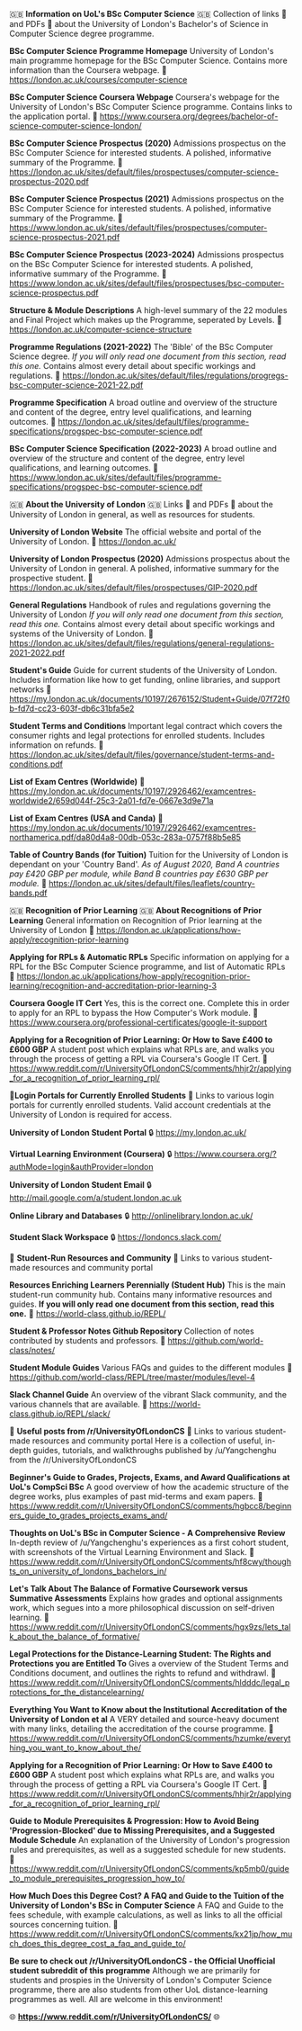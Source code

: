 :gb: **Information on UoL's BSc Computer Science** :gb:
Collection of links :link: and PDFs :page_facing_up: about the University of London's Bachelor's of Science in Computer Science degree programme.

**BSc Computer Science Programme Homepage**
University of London's main programme homepage for the BSc Computer Science. Contains more information than the Coursera webpage.
:link: https://london.ac.uk/courses/computer-science

**BSc Computer Science Coursera Webpage**
Coursera's webpage for the University of London's BSc Computer Science programme. Contains links to the application portal.
:link: https://www.coursera.org/degrees/bachelor-of-science-computer-science-london/

**BSc Computer Science Prospectus (2020)**
Admissions prospectus on the BSc Computer Science for interested students. A polished, informative summary of the Programme.
:page_facing_up: https://london.ac.uk/sites/default/files/prospectuses/computer-science-prospectus-2020.pdf

**BSc Computer Science Prospectus (2021)**
Admissions prospectus on the BSc Computer Science for interested students. A polished, informative summary of the Programme.
:page_facing_up: https://www.london.ac.uk/sites/default/files/prospectuses/computer-science-prospectus-2021.pdf

**BSc Computer Science Prospectus (2023-2024)**
Admissions prospectus on the BSc Computer Science for interested students. A polished, informative summary of the Programme.
:page_facing_up: https://www.london.ac.uk/sites/default/files/prospectuses/bsc-computer-science-prospectus.pdf

**Structure & Module Descriptions**
A high-level summary of the 22 modules and Final Project which makes up the Programme, seperated by Levels.
:link: https://london.ac.uk/computer-science-structure

**Programme Regulations (2021-2022)**
The 'Bible' of the BSc Computer Science degree. _If you will only read one document from this section, read this one._ Contains almost every detail about specific workings and regulations.
:page_facing_up: https://london.ac.uk/sites/default/files/regulations/progregs-bsc-computer-science-2021-22.pdf

**Programme Specification**
A broad outline and overview of the structure and content of the degree, entry level qualifications, and learning outcomes.
:page_facing_up: https://london.ac.uk/sites/default/files/programme-specifications/progspec-bsc-computer-science.pdf

**BSc Computer Science Specification (2022-2023)**
A broad outline and overview of the structure and content of the degree, entry level qualifications, and learning outcomes.
:page_facing_up: https://www.london.ac.uk/sites/default/files/programme-specifications/progspec-bsc-computer-science.pdf

:gb: **About the University of London** :gb:
Links :link: and PDFs :page_facing_up: about the University of London in general, as well as resources for students.

**University of London Website**
The official website and portal of the University of London.
:link: https://london.ac.uk/

**University of London Prospectus (2020)**
Admissions prospectus about the University of London in general. A polished, informative summary for the prospective student.
:page_facing_up: https://london.ac.uk/sites/default/files/prospectuses/GIP-2020.pdf

**General Regulations**
Handbook of rules and regulations governing the University of London _If you will only read one document from this section, read this one._ Contains almost every detail about specific workings and systems of the University of London.
:page_facing_up: https://london.ac.uk/sites/default/files/regulations/general-regulations-2021-2022.pdf

**Student's Guide**
Guide for current students of the University of London. Includes information like how to get funding, online libraries, and support networks
:page_facing_up: https://my.london.ac.uk/documents/10197/2676152/Student+Guide/07f72f0b-fd7d-cc23-603f-db6c31bfa5e2

**Student Terms and Conditions**
Important legal contract which covers the consumer rights and legal protections for enrolled students. Includes information on refunds.
:page_facing_up: https://london.ac.uk/sites/default/files/governance/student-terms-and-conditions.pdf

**List of Exam Centres (Worldwide)**
:page_facing_up: https://my.london.ac.uk/documents/10197/2926462/examcentres-worldwide2/659d044f-25c3-2a01-fd7e-0667e3d9e71a

**List of Exam Centres (USA and Canda)**
:page_facing_up: https://my.london.ac.uk/documents/10197/2926462/examcentres-northamerica.pdf/da80d4a8-00db-053c-283a-0757f88b5e85

**Table of Country Bands (for Tuition)**
Tuition for the University of London is dependant on your 'Country Band'. _As of August 2020, Band A countries pay £420 GBP per module, while Band B countries pay £630 GBP per module._
:page_facing_up: https://london.ac.uk/sites/default/files/leaflets/country-bands.pdf

:gb: **Recognition of Prior Learning** :gb:
**About Recognitions of Prior Learning**
General information on Recognition of Prior learning at the University of London
:link: https://london.ac.uk/applications/how-apply/recognition-prior-learning

**Applying for RPLs & Automatic RPLs**
Specific information on applying for a RPL for the BSc Computer Science programme, and list of Automatic RPLs
:link: https://london.ac.uk/applications/how-apply/recognition-prior-learning/recognition-and-accreditation-prior-learning-3

**Coursera Google IT Cert**
Yes, this is the correct one. Complete this in order to apply for an RPL to bypass the How Computer's Work module.
:link: https://www.coursera.org/professional-certificates/google-it-support

**Applying for a Recognition of Prior Learning: Or How to Save £400 to £600 GBP**
A student post which explains what RPLs are, and walks you through the process of getting a RPL via Coursera's Google IT Cert.
:link: https://www.reddit.com/r/UniversityOfLondonCS/comments/hhjr2r/applying_for_a_recognition_of_prior_learning_rpl/

:passport_control:**Login Portals for Currently Enrolled Students** :passport_control:
Links to various login portals for currently enrolled students. Valid account credentials at the University of London is required for access.

**University of London Student Portal**
:lock: https://my.london.ac.uk/

**Virtual Learning Environment (Coursera)**
:lock: https://www.coursera.org/?authMode=login&authProvider=london

**University of London Student Email**
:lock: http://mail.google.com/a/student.london.ac.uk

**Online Library and Databases**
:lock: http://onlinelibrary.london.ac.uk/

**Student Slack Workspace**
:lock: https://londoncs.slack.com/

:bookmark: **Student-Run Resources and Community** :bookmark:
Links to various student-made resources and community portal

**Resources Enriching Learners Perennially (Student Hub)**
This is the main student-run community hub. Contains many informative resources and guides. **If you will only read one document from this section, read this one.**
:link: https://world-class.github.io/REPL/

**Student & Professor Notes Github Repository**
Collection of notes contributed by students and professors.
:link: https://github.com/world-class/notes/

**Student Module Guides**
Various FAQs and guides to the different modules
:link: https://github.com/world-class/REPL/tree/master/modules/level-4

**Slack Channel Guide**
An overview of the vibrant Slack community, and the various channels that are available.
:link: https://world-class.github.io/REPL/slack/

:100: **Useful posts from /r/UniversityOfLondonCS** :100:
Links to various student-made resources and community portal
Here is a collection of useful, in-depth guides, tutorials, and walkthroughs published by /u/Yangchenghu from the /r/UniversityOfLondonCS

**Beginner's Guide to Grades, Projects, Exams, and Award Qualifications at UoL's CompSci BSc**
A good overview of how the academic structure of the degree works, plus examples of past mid-terms and exam papers.
:link: https://www.reddit.com/r/UniversityOfLondonCS/comments/hgbcc8/beginners_guide_to_grades_projects_exams_and/

**Thoughts on UoL's BSc in Computer Science - A Comprehensive Review**
In-depth review of /u/Yangchenghu's experiences as a first cohort student, with screenshots of the Virtual Learning Environment and Slack.
:link: https://www.reddit.com/r/UniversityOfLondonCS/comments/hf8cwy/thoughts_on_university_of_londons_bachelors_in/

**Let's Talk About The Balance of Formative Coursework versus Summative Assessments**
Explains how grades and optional assignments work, which segues into a more philosophical discussion on self-driven learning.
:link: https://www.reddit.com/r/UniversityOfLondonCS/comments/hgx9zs/lets_talk_about_the_balance_of_formative/

**Legal Protections for the Distance-Learning Student: The Rights and Protections you are Entitled To**
Gives a overview of the Student Terms and Conditions document, and outlines the rights to refund and withdrawl.
:link: https://www.reddit.com/r/UniversityOfLondonCS/comments/hldddc/legal_protections_for_the_distancelearning/

**Everything You Want to Know about the Institutional Accreditation of the University of London et al**
A VERY detailed and source-heavy document with many links, detailing the accreditation of the course programme.
:link: https://www.reddit.com/r/UniversityOfLondonCS/comments/hzumke/everything_you_want_to_know_about_the/

**Applying for a Recognition of Prior Learning: Or How to Save £400 to £600 GBP**
A student post which explains what RPLs are, and walks you through the process of getting a RPL via Coursera's Google IT Cert.
:link: https://www.reddit.com/r/UniversityOfLondonCS/comments/hhjr2r/applying_for_a_recognition_of_prior_learning_rpl/

**Guide to Module Prerequisites & Progression: How to Avoid Being 'Progression-Blocked' due to Missing Prerequisites, and a Suggested Module Schedule**
An explanation of the University of London's progression rules and prerequisites, as well as a suggested schedule for new students.
:link: https://www.reddit.com/r/UniversityOfLondonCS/comments/kp5mb0/guide_to_module_prerequisites_progression_how_to/

**How Much Does this Degree Cost? A FAQ and Guide to the Tuition of the University of London's BSc in Computer Science**
A FAQ and Guide to the fees schedule, with example calculations, as well as links to all the official sources concerning tuition.
:link: https://www.reddit.com/r/UniversityOfLondonCS/comments/kx21jp/how_much_does_this_degree_cost_a_faq_and_guide_to/

**Be sure to check out /r/UniversityOfLondonCS - the Official Unofficial student subreddit of this programme**
Although we are primarily for students and prospies in the University of London's Computer Science programme, there are also students from other UoL distance-learning programmes as well. All are welcome in this environment!

:globe_with_meridians: **https://www.reddit.com/r/UniversityOfLondonCS/** :globe_with_meridians:

